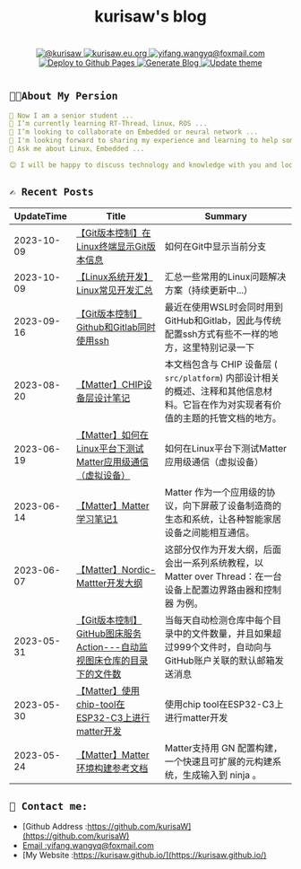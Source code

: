 <div align="center">
   <h1>kurisaw's blog</h1>
</div>

<div align="center" style="margin: 40px 0">
   <a href="https://github.com/kurisaW">
      <img src="https://img.shields.io/badge/GitHub-%40kurisaw-181717?style=flat-square&logo=github" 
      alt="@kurisaw" />
   </a>
   <a href="https://kurisaw.eu.org/">
      <img src="https://img.shields.io/badge/website-kurisaw.eu.org-brightgreen?style=flat-square"
      alt="kurisaw.eu.org" />
   </a>
   <a href="mailto:yifang.wangyq@foxmail.com">
      <img src="https://img.shields.io/badge/Email-yifang.wangyq@foxmail.com-blue?style=flat-square&logo=gmail" 
      alt="yifang.wangyq@foxmail.com"/>
   </a>
   <a href="https://github.com/kurisaW/kurisaW.github.io/actions/workflows/deploy.yml">
     <img src="https://github.com/kurisaW/kurisaW.github.io/actions/workflows/deploy.yml/badge.svg" 
     alt="Deploy to Github Pages">  
   </a>
   <a href="https://github.com/kurisaW/kurisaW.github.io/actions/workflows/generate-blog.yml">
     <img src="https://github.com/kurisaW/kurisaW.github.io/actions/workflows/generate-blog.yml/badge.svg" 
     alt="Generate Blog">  
   </a>
   <a href="https://github.com/kurisaW/kurisaW.github.io/actions/workflows/update-theme.yml">
     <img src="https://github.com/kurisaW/kurisaW.github.io/actions/workflows/update-theme.yml/badge.svg" 
     alt="Update theme">  
   </a>
</div>


## `👨‍💻About My Persion`

```yaml
🔭 Now I am a senior student ...
🌱 I’m currently learning RT-Thread、linux、ROS ...
👯 I’m looking to collaborate on Embedded or neural network ...
🤔 I'm looking forward to sharing my experience and learning to help some beginners get through the rookie phase faster ...
💬 Ask me about Linux、Embedded ...

😊 I will be happy to discuss technology and knowledge with you and look forward to your visit!
```

## `✍️ Recent Posts`
| UpdateTime | Title | Summary |
| ---------- | ----- | ------- |
| 2023-10-09 | [【Git版本控制】在Linux终端显示Git版本信息](https://github.com/kurisaW/kurisaW.github.io/blob/master/content/post/【Git版本控制】在Linux终端显示Git版本信息/index.md) | 如何在Git中显示当前分支 |
| 2023-10-09 | [【Linux系统开发】Linux常见开发汇总](https://github.com/kurisaW/kurisaW.github.io/blob/master/content/post/【Linux系统开发】Linux常见开发汇总/index.md) | 汇总一些常用的Linux问题解决方案（持续更新中...） |
| 2023-09-16 | [【Git版本控制】Github和Gitlab同时使用ssh](https://github.com/kurisaW/kurisaW.github.io/blob/master/content/post/【Git版本控制】Github和Gitlab同时使用ssh/index.md) | 最近在使用WSL时会同时用到GitHub和Gitlab，因此与传统配置ssh方式有些不一样的地方，这里特别记录一下 |
| 2023-08-20 | [【Matter】CHIP设备层设计笔记](https://github.com/kurisaW/kurisaW.github.io/blob/master/content/post/【Matter】CHIP设备层设计笔记/index.md) | 本文档包含与 CHIP 设备层 ( `src/platform`) 内部设计相关的概述、注释和其他信息材料。它旨在作为对实现者有价值的主题的托管文档的地方。 |
| 2023-06-19 | [【Matter】如何在Linux平台下测试Matter应用级通信（虚拟设备）](https://github.com/kurisaW/kurisaW.github.io/blob/master/content/post/【Matter】如何在Linux平台下测试Matter应用级通信（虚拟设备）/index.md) | 如何在Linux平台下测试Matter应用级通信（虚拟设备） |
| 2023-06-14 | [【Matter】Matter学习笔记1](https://github.com/kurisaW/kurisaW.github.io/blob/master/content/post/【Matter】Matter学习笔记1/index.md) | Matter 作为一个应用级的协议，向下屏蔽了设备制造商的生态和系统，让各种智能家居设备之间能相互通信。 |
| 2023-06-07 | [【Matter】Nordic-Mattter开发大纲](https://github.com/kurisaW/kurisaW.github.io/blob/master/content/post/【Matter】Nordic-Mattter开发大纲/index.md) | 这部分仅作为开发大纲，后面会出一系列系统教程，以 Matter over Thread：在一台设备上配置边界路由器和控制器 为例。 |
| 2023-05-31 | [【Git版本控制】GitHub图床服务Action---自动监视图床仓库的目录下的文件数](https://github.com/kurisaW/kurisaW.github.io/blob/master/content/post/【Git版本控制】GitHub图床服务Action---自动监视图床仓库的目录下的文件数/index.md) | 当每天自动检测仓库中每个目录中的文件数量，并且如果超过999个文件时，自动向与GitHub账户关联的默认邮箱发送消息 |
| 2023-05-30 | [【Matter】使用chip-tool在ESP32-C3上进行matter开发](https://github.com/kurisaW/kurisaW.github.io/blob/master/content/post/【Matter】使用chip-tool在ESP32-C3上进行matter开发/index.md) | 使用chip tool在ESP32-C3上进行matter开发 |
| 2023-05-24 | [【Matter】Matter环境构建参考文档](https://github.com/kurisaW/kurisaW.github.io/blob/master/content/post/【Matter】Matter环境构建参考文档/index.md) | Matter支持用 GN 配置构建，一个快速且可扩展的元构建系统，生成输入到 ninja 。 |
## `📠 Contact me:`

* [Github Address :https://github.com/kurisaW](https://github.com/kurisaW)
* [Email :yifang.wangyq@foxmail.com](mailto:yifang.wangyq@foxmail.com)
* [My Website :https://kurisaw.github.io/](https://kurisaw.github.io/)

